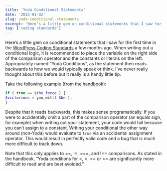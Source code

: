 ```yaml
---
title: 'Yoda Conditional Statements'
date: '2015-01-02'
slug: yoda-conditional-statements
excerpt: 'Here’s a little gem on conditional statements that I saw for the first time in the [WordPress Coding Standards](https://make.wordpress.org/core/handbook/coding-standards/php/#yoda-conditions "WordPress Coding Standards - Yoda Conditionals") a few months ago. When writing out a conditional logic, it is recommended to place the variable on the right side of the comparison operator and the constants or literals on the left.'
tag: ['coding standards']
---
```


Here’s a little gem on conditional statements that I saw for the first time in the [WordPress Coding Standards](https://make.wordpress.org/core/handbook/coding-standards/php/#yoda-conditions "WordPress Coding Standards - Yoda Conditionals") a few months ago. When writing out a conditional logic, it is recommended to place the variable on the right side of the comparison operator and the constants or literals on the left. Appropriately named “Yoda Conditions”, as the statement then reads backwards to how we would typically speak or think. I’ve never really thought about this before but it really is a handy little tip.

Take the following example (from the [handbook](https://make.wordpress.org/core/handbook/coding-standards/php/#yoda-conditions "WordPress Coding Standards - Yoda Conditionals")):

```php
if ( true == $the_force ) {
$victorious = you_will( $be );
}
```

Despite that it reads backwards, this makes sense programatically. If you were to accidentally omit a part of the comparison operator (an equals sign, for example) when writing out your statement, your code would fail because you can’t assign to a constant. Writing your conditional the other way around (non-Yoda) would evaluate to `true` via an accidental assignment operator. This would result in perfectly valid code and a bug that is much more difficult to track down.

Note that this only applies to ==, !=, ===, and !== comparisons. As stated in the handbook, “Yoda conditions for &lt;, &gt;, &lt;= or &gt;= are significantly more difficult to read and are best avoided.”